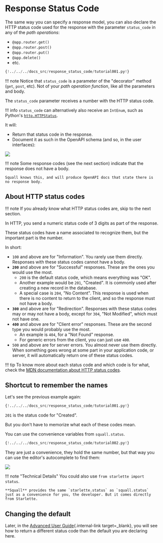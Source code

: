 # Response Status Code

The same way you can specify a response model, you can also declare the HTTP status code used for the response with the parameter `status_code` in any of the *path operations*:

* `@app.router.get()`
* `@app.router.post()`
* `@app.router.put()`
* `@app.delete()`
* etc.

```Python hl_lines="6"
{!../../../docs_src/response_status_code/tutorial001.py!}
```

!!! note
    Notice that `status_code` is a parameter of the "decorator" method (`get`, `post`, etc). Not of your *path operation function*, like all the parameters and body.

The `status_code` parameter receives a number with the HTTP status code.

!!! info
    `status_code` can alternatively also receive an `IntEnum`, such as Python's <a href="https://docs.python.org/3/library/http.html#http.HTTPStatus" class="external-link" target="_blank">`http.HTTPStatus`</a>.

It will:

* Return that status code in the response.
* Document it as such in the OpenAPI schema (and so, in the user interfaces):

<img src="/img/tutorial/response-status-code/image01.png">

!!! note
    Some response codes (see the next section) indicate that the response does not have a body.

    Squall knows this, and will produce OpenAPI docs that state there is no response body.

## About HTTP status codes

!!! note
    If you already know what HTTP status codes are, skip to the next section.

In HTTP, you send a numeric status code of 3 digits as part of the response.

These status codes have a name associated to recognize them, but the important part is the number.

In short:

* `100` and above are for "Information". You rarely use them directly.  Responses with these status codes cannot have a body.
* **`200`** and above are for "Successful" responses. These are the ones you would use the most.
    * `200` is the default status code, which means everything was "OK".
    * Another example would be `201`, "Created". It is commonly used after creating a new record in the database.
    * A special case is `204`, "No Content".  This response is used when there is no content to return to the client, and so the response must not have a body.
* **`300`** and above are for "Redirection".  Responses with these status codes may or may not have a body, except for `304`, "Not Modified", which must not have one.
* **`400`** and above are for "Client error" responses. These are the second type you would probably use the most.
    * An example is `404`, for a "Not Found" response.
    * For generic errors from the client, you can just use `400`.
* `500` and above are for server errors. You almost never use them directly. When something goes wrong at some part in your application code, or server, it will automatically return one of these status codes.

!!! tip
    To know more about each status code and which code is for what, check the <a href="https://developer.mozilla.org/en-US/docs/Web/HTTP/Status" class="external-link" target="_blank"><abbr title="Mozilla Developer Network">MDN</abbr> documentation about HTTP status codes</a>.

## Shortcut to remember the names

Let's see the previous example again:

```Python hl_lines="6"
{!../../../docs_src/response_status_code/tutorial001.py!}
```

`201` is the status code for "Created".

But you don't have to memorize what each of these codes mean.

You can use the convenience variables from `squall.status`.

```Python hl_lines="1  6"
{!../../../docs_src/response_status_code/tutorial002.py!}
```

They are just a convenience, they hold the same number, but that way you can use the editor's autocomplete to find them:

<img src="/img/tutorial/response-status-code/image02.png">

!!! note "Technical Details"
    You could also use `from starlette import status`.

    **Squall** provides the same `starlette.status` as `squall.status` just as a convenience for you, the developer. But it comes directly from Starlette.

## Changing the default

Later, in the [Advanced User Guide](../advanced/response-change-status-code.md){.internal-link target=_blank}, you will see how to return a different status code than the default you are declaring here.
